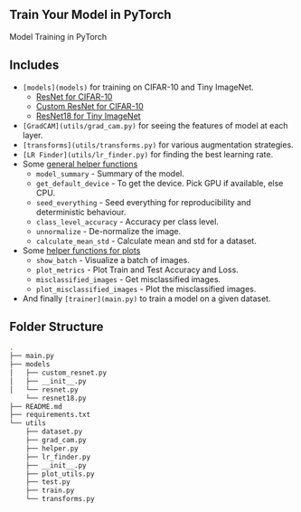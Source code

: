 ## Train Your Model in PyTorch
Model Training in PyTorch

## Includes
- `[models](models)` for training on CIFAR-10 and Tiny ImageNet.
  - [ResNet for CIFAR-10](models/resnet.py)
  - [Custom ResNet for CIFAR-10](models/custom_resnet.py)
  - [ResNet18 for Tiny ImageNet](models/resnet18.py)
- `[GradCAM](utils/grad_cam.py)` for seeing the features of model at each layer.
- `[transforms](utils/transforms.py)` for various augmentation strategies.
- `[LR Finder](utils/lr_finder.py)` for finding the best learning rate.
- Some [general helper functions](utils/helper.py)
  - `model_summary` - Summary of the model.
  - `get_default_device` - To get the device. Pick GPU if available, else CPU.
  - `seed_everything` - Seed everything for reproducibility and deterministic behaviour.
  - `class_level_accuracy` - Accuracy per class level.
  - `unnormalize` - De-normalize the image.
  - `calculate_mean_std` - Calculate mean and std for a dataset.
- Some [helper functions for plots](utils/plot_utils.py)
  - `show_batch` - Visualize a batch of images.
  - `plot_metrics` - Plot Train and Test Accuracy and Loss.
  - `misclassified_images` - Get misclassified images.
  - `plot_misclassified_images` - Plot the misclassified images.
- And finally `[trainer](main.py)` to train a model on a given dataset.

## Folder Structure
```bash
.
├── main.py
├── models
│   ├── custom_resnet.py
│   ├── __init__.py
│   └── resnet.py
    └── resnet18.py
├── README.md
├── requirements.txt
└── utils
    ├── dataset.py
    ├── grad_cam.py
    ├── helper.py
    ├── lr_finder.py
    ├── __init__.py
    ├── plot_utils.py
    ├── test.py
    ├── train.py
    └── transforms.py
```
